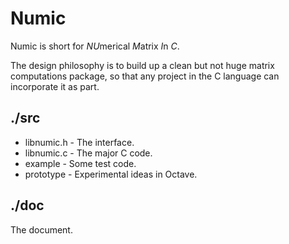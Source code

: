 Numic 
======

Numic is short for *NU*merical *M*atrix *I*n *C*.

The design philosophy is to build up a clean but not huge matrix computations
package, so that any project in the C language can incorporate it as part.

./src
---

- libnumic.h - The interface.
- libnumic.c - The major C code.
- example - Some test code.
- prototype - Experimental ideas in Octave.


./doc
-----

The document.

